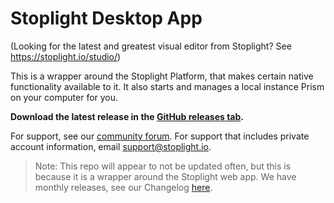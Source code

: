 # Stoplight Desktop App

(Looking for the latest and greatest visual editor from Stoplight? See https://stoplight.io/studio/)

This is a wrapper around the Stoplight Platform, that makes certain native functionality available to it. It also starts and manages a local instance Prism on your computer for you.

**Download the latest release in the [GitHub releases tab](https://github.com/stoplightio/desktop/releases).**

For support, see our [community forum](https://community.stoplight.io/). For support that includes private account information, email [support@stoplight.io](mailto:support@stoplight.io).

> Note: This repo will appear to not be updated often, but this is because it is a wrapper around the Stoplight web app. We have monthly releases, see our Changelog [here](https://community.stoplight.io/tags/changelog). 
